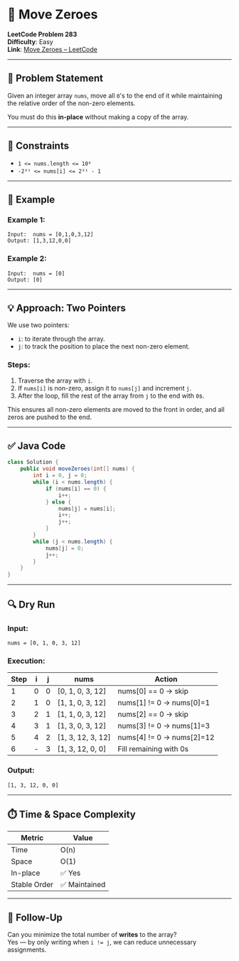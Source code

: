 # 🧹 Move Zeroes

**LeetCode Problem 283**  
**Difficulty**: Easy  
**Link**: [Move Zeroes – LeetCode](https://leetcode.com/problems/move-zeroes/)

---

## 📝 Problem Statement

Given an integer array `nums`, move all `0`'s to the end of it while maintaining the relative order of the non-zero elements.

You must do this **in-place** without making a copy of the array.

---

## 📌 Constraints

- `1 <= nums.length <= 10⁴`
- `-2³¹ <= nums[i] <= 2³¹ - 1`

---

## 🔄 Example

### Example 1:
```
Input:  nums = [0,1,0,3,12]
Output: [1,3,12,0,0]
```

### Example 2:
```
Input:  nums = [0]
Output: [0]
```

---

## 💡 Approach: Two Pointers

We use two pointers:
- `i`: to iterate through the array.
- `j`: to track the position to place the next non-zero element.

### Steps:
1. Traverse the array with `i`.
2. If `nums[i]` is non-zero, assign it to `nums[j]` and increment `j`.
3. After the loop, fill the rest of the array from `j` to the end with `0`s.

This ensures all non-zero elements are moved to the front in order, and all zeros are pushed to the end.

---

## ✅ Java Code

```java
class Solution {
    public void moveZeroes(int[] nums) {
        int i = 0, j = 0;
        while (i < nums.length) {
            if (nums[i] == 0) {
                i++;
            } else {
                nums[j] = nums[i];
                i++;
                j++;
            }
        }
        while (j < nums.length) {
            nums[j] = 0;
            j++;
        }
    }
}
```

---

## 🔍 Dry Run

### Input:
```
nums = [0, 1, 0, 3, 12]
```

### Execution:

| Step | i | j | nums                  | Action                     |
|------|---|---|------------------------|----------------------------|
| 1    | 0 | 0 | [0, 1, 0, 3, 12]       | nums[0] == 0 → skip        |
| 2    | 1 | 0 | [1, 1, 0, 3, 12]       | nums[1] != 0 → nums[0]=1   |
| 3    | 2 | 1 | [1, 1, 0, 3, 12]       | nums[2] == 0 → skip        |
| 4    | 3 | 1 | [1, 3, 0, 3, 12]       | nums[3] != 0 → nums[1]=3   |
| 5    | 4 | 2 | [1, 3, 12, 3, 12]      | nums[4] != 0 → nums[2]=12  |
| 6    | - | 3 | [1, 3, 12, 0, 0]       | Fill remaining with 0s     |

### Output:
```
[1, 3, 12, 0, 0]
```

---

## ⏱️ Time & Space Complexity

| Metric         | Value        |
|----------------|--------------|
| Time           | O(n)         |
| Space          | O(1)         |
| In-place       | ✅ Yes       |
| Stable Order   | ✅ Maintained |

---

## 🧠 Follow-Up

Can you minimize the total number of **writes** to the array?  
Yes — by only writing when `i != j`, we can reduce unnecessary assignments.
